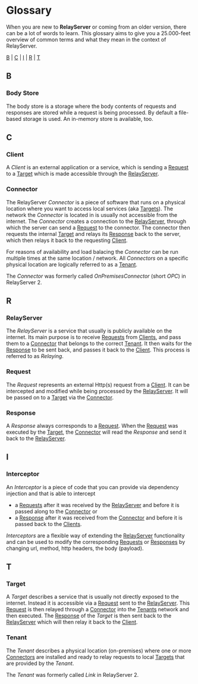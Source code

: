 # Glossary

When you are new to **RelayServer** or coming from an older version, there can be a lot of words to learn. This glossary aims to give you a
25.000-feet overview of common terms and what they mean in the context of RelayServer.

[B](#b) | [C](#c) | [I](#i) | [R](#r) | [T](#t)

## B

### Body Store

The body store is a storage where the body contents of requests and responses are stored while a request is being processed. By default a
file-based storage is used. An in-memory store is available, too.

## C

### Client

A _Client_ is an external application or a service, which is sending a [Request](#request) to a [Target](#target) which is made accessible
through the [RelayServer](#relayserver).

### Connector

The RelayServer _Connector_ is a piece of software that runs on a physical location where you want to access local services (aka
[Targets](#target)). The network the _Connector_ is located in is usually not accessible from the internet. The _Connector_ creates a
connection to the [RelayServer](#relayserver), through which the server can send a [Request](#request) to the connector. The connector then
requests the internal [Target](#target) and relays its [Response](#response) back to the server, which then relays it back to the requesting
[Client](#client).

For reasons of availability and load balacing the _Connector_ can be run multiple times at the same location / network. All _Connectors_ on
a specific physical location are logically referred to as a [Tenant](#tenant).

The _Connector_ was formerly called _OnPremisesConnector_ (short _OPC_) in RelayServer 2.

## R

### RelayServer

The _RelayServer_ is a service that usually is publicly available on the internet. Its main purpose is to receive [Requests](#request) from
[Clients](#client), and pass them to a [Connector](#connector) that belongs to the correct [Tenant](#tenant). It then waits for the
[Response](#response) to be sent back, and passes it back to the [Client](#client). This process is referred to as _Relaying_.

### Request

The _Request_ represents an external Http(s) request from a [Client](#client). It can be intercepted and modified while being processed by
the [RelayServer](#relayserver). It will be passed on to a [Target](#target) via the [Connector](#connector).

### Response

A _Response_ always corresponds to a [Request](#request). When the [Request](#request) was executed by the [Target](#target), the
[Connector](#connector) will read the _Response_ and send it back to the [RelayServer](#relayserver).

## I

### Interceptor

An _Interceptor_ is a piece of code that you can provide via dependency injection and that is able to intercept

- a [Requests](#request) after it was received by the [RelayServer](#relayserver) and before it is passed along to the
  [Connector](#connector) or
- a [Response](#response) after it was received from the [Connector](#connector) and before it is passed back to the [Clients](#client).

_Interceptors_ are a flexible way of extending the [RelayServer](#relayserver) functionality and can be used to modify the corresponding
[Requests](#request) or [Responses](#response) by changing url, method, http headers, the body (payload).

## T

### Target

A _Target_ describes a service that is usually not directly exposed to the internet. Instead it is accessible via a [Request](#request) sent
to the [RelayServer](#relayserver). This [Request](#request) is then relayed through a [Connector](#connector) into the [Tenants](#tenant)
network and then executed. The [Response](#response) of the _Target_ is then sent back to the [RelayServer](#relayserver) which will then
relay it back to the [Client](#client).

### Tenant

The _Tenant_ describes a physical location (on-premises) where one or more [Connectors](#connector) are installed and ready to relay
requests to local [Targets](#target) that are provided by the _Tenant_.

The _Tenant_ was formerly called _Link_ in RelayServer 2.
